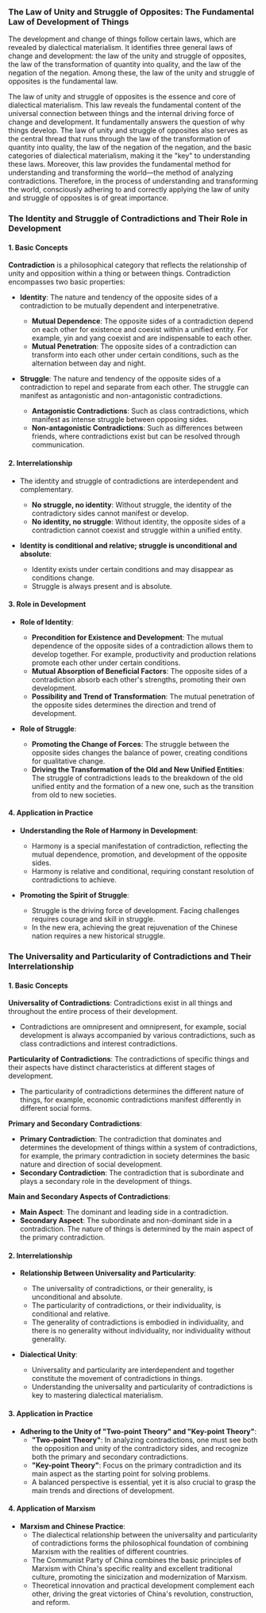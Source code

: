 ### The Law of Unity and Struggle of Opposites: The Fundamental Law of Development of Things

The development and change of things follow certain laws, which are revealed by dialectical materialism. It identifies three general laws of change and development: the law of the unity and struggle of opposites, the law of the transformation of quantity into quality, and the law of the negation of the negation. Among these, the law of the unity and struggle of opposites is the fundamental law.

The law of unity and struggle of opposites is the essence and core of dialectical materialism. This law reveals the fundamental content of the universal connection between things and the internal driving force of change and development. It fundamentally answers the question of why things develop. The law of unity and struggle of opposites also serves as the central thread that runs through the law of the transformation of quantity into quality, the law of the negation of the negation, and the basic categories of dialectical materialism, making it the "key" to understanding these laws. Moreover, this law provides the fundamental method for understanding and transforming the world—the method of analyzing contradictions. Therefore, in the process of understanding and transforming the world, consciously adhering to and correctly applying the law of unity and struggle of opposites is of great importance.

### The Identity and Struggle of Contradictions and Their Role in Development

#### 1. Basic Concepts

**Contradiction** is a philosophical category that reflects the relationship of unity and opposition within a thing or between things. Contradiction encompasses two basic properties:

- **Identity**: The nature and tendency of the opposite sides of a contradiction to be mutually dependent and interpenetrative.
  - **Mutual Dependence**: The opposite sides of a contradiction depend on each other for existence and coexist within a unified entity. For example, yin and yang coexist and are indispensable to each other.
  - **Mutual Penetration**: The opposite sides of a contradiction can transform into each other under certain conditions, such as the alternation between day and night.
  
- **Struggle**: The nature and tendency of the opposite sides of a contradiction to repel and separate from each other. The struggle can manifest as antagonistic and non-antagonistic contradictions.
  - **Antagonistic Contradictions**: Such as class contradictions, which manifest as intense struggle between opposing sides.
  - **Non-antagonistic Contradictions**: Such as differences between friends, where contradictions exist but can be resolved through communication.

#### 2. Interrelationship

- The identity and struggle of contradictions are interdependent and complementary.
  - **No struggle, no identity**: Without struggle, the identity of the contradictory sides cannot manifest or develop.
  - **No identity, no struggle**: Without identity, the opposite sides of a contradiction cannot coexist and struggle within a unified entity.
  
- **Identity is conditional and relative; struggle is unconditional and absolute**:
  - Identity exists under certain conditions and may disappear as conditions change.
  - Struggle is always present and is absolute.

#### 3. Role in Development

- **Role of Identity**:
  - **Precondition for Existence and Development**: The mutual dependence of the opposite sides of a contradiction allows them to develop together. For example, productivity and production relations promote each other under certain conditions.
  - **Mutual Absorption of Beneficial Factors**: The opposite sides of a contradiction absorb each other's strengths, promoting their own development.
  - **Possibility and Trend of Transformation**: The mutual penetration of the opposite sides determines the direction and trend of development.

- **Role of Struggle**:
  - **Promoting the Change of Forces**: The struggle between the opposite sides changes the balance of power, creating conditions for qualitative change.
  - **Driving the Transformation of the Old and New Unified Entities**: The struggle of contradictions leads to the breakdown of the old unified entity and the formation of a new one, such as the transition from old to new societies.

#### 4. Application in Practice

- **Understanding the Role of Harmony in Development**:
  - Harmony is a special manifestation of contradiction, reflecting the mutual dependence, promotion, and development of the opposite sides.
  - Harmony is relative and conditional, requiring constant resolution of contradictions to achieve.
  
- **Promoting the Spirit of Struggle**:
  - Struggle is the driving force of development. Facing challenges requires courage and skill in struggle.
  - In the new era, achieving the great rejuvenation of the Chinese nation requires a new historical struggle.

### The Universality and Particularity of Contradictions and Their Interrelationship

#### 1. Basic Concepts

**Universality of Contradictions**: Contradictions exist in all things and throughout the entire process of their development.

- Contradictions are omnipresent and omnipresent, for example, social development is always accompanied by various contradictions, such as class contradictions and interest contradictions.

**Particularity of Contradictions**: The contradictions of specific things and their aspects have distinct characteristics at different stages of development.

- The particularity of contradictions determines the different nature of things, for example, economic contradictions manifest differently in different social forms.

**Primary and Secondary Contradictions**:

- **Primary Contradiction**: The contradiction that dominates and determines the development of things within a system of contradictions, for example, the primary contradiction in society determines the basic nature and direction of social development.
- **Secondary Contradiction**: The contradiction that is subordinate and plays a secondary role in the development of things.

**Main and Secondary Aspects of Contradictions**:

- **Main Aspect**: The dominant and leading side in a contradiction.
- **Secondary Aspect**: The subordinate and non-dominant side in a contradiction. The nature of things is determined by the main aspect of the primary contradiction.

#### 2. Interrelationship

- **Relationship Between Universality and Particularity**:
  - The universality of contradictions, or their generality, is unconditional and absolute.
  - The particularity of contradictions, or their individuality, is conditional and relative.
  - The generality of contradictions is embodied in individuality, and there is no generality without individuality, nor individuality without generality.

- **Dialectical Unity**:
  - Universality and particularity are interdependent and together constitute the movement of contradictions in things.
  - Understanding the universality and particularity of contradictions is key to mastering dialectical materialism.

#### 3. Application in Practice

- **Adhering to the Unity of "Two-point Theory" and "Key-point Theory"**:
  - **"Two-point Theory"**: In analyzing contradictions, one must see both the opposition and unity of the contradictory sides, and recognize both the primary and secondary contradictions.
  - **"Key-point Theory"**: Focus on the primary contradiction and its main aspect as the starting point for solving problems.
  - A balanced perspective is essential, yet it is also crucial to grasp the main trends and directions of development.

#### 4. Application of Marxism

- **Marxism and Chinese Practice**:
  - The dialectical relationship between the universality and particularity of contradictions forms the philosophical foundation of combining Marxism with the realities of different countries.
  - The Communist Party of China combines the basic principles of Marxism with China's specific reality and excellent traditional culture, promoting the sinicization and modernization of Marxism.
  - Theoretical innovation and practical development complement each other, driving the great victories of China's revolution, construction, and reform.